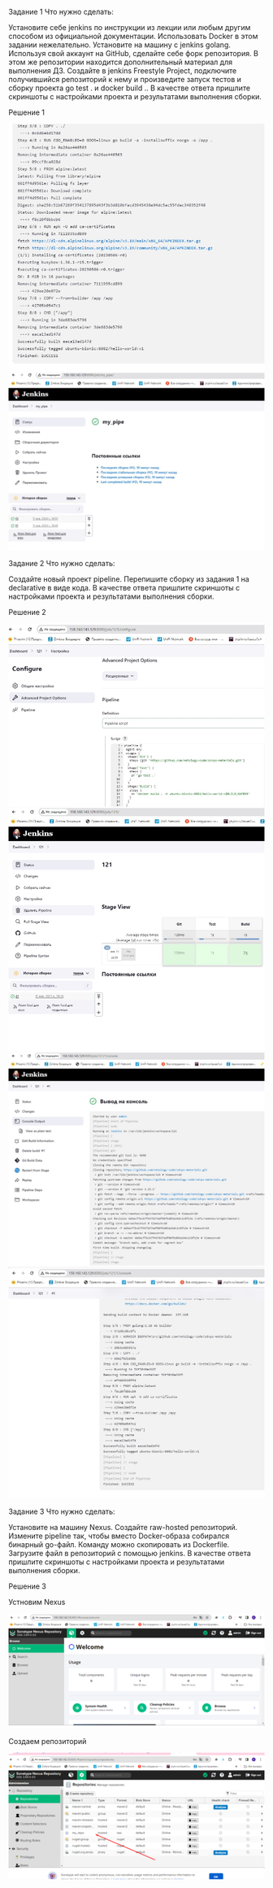 Задание 1
Что нужно сделать:

Установите себе jenkins по инструкции из лекции или любым другим способом из официальной документации. Использовать Docker в этом задании нежелательно.
Установите на машину с jenkins golang.
Используя свой аккаунт на GitHub, сделайте себе форк репозитория. В этом же репозитории находится дополнительный материал для выполнения ДЗ.
Создайте в jenkins Freestyle Project, подключите получившийся репозиторий к нему и произведите запуск тестов и сборку проекта go test . и docker build ..
В качестве ответа пришлите скриншоты с настройками проекта и результатами выполнения сборки.

Решение 1

![ALT TEXT](https://github.com/mezhibo/sys-pattern-homework/blob/389952993b61930fa6b5728631bec66a8f512015/img/jenkins1.jpg)
![ALT TEXT](https://github.com/mezhibo/sys-pattern-homework/blob/7d8ae9daecd346bc7065eea070f25f609c98a47e/img/jenkins2.jpg)


Задание 2
Что нужно сделать:

Создайте новый проект pipeline.
Перепишите сборку из задания 1 на declarative в виде кода.
В качестве ответа пришлите скриншоты с настройками проекта и результатами выполнения сборки.

Решение 2

![ALT TEXT](https://github.com/mezhibo/sys-pattern-homework/blob/1b3e30f038e87798aeb30d962ef3989986660dd9/img/jenkins6.jpg)
![ALT TEXT](https://github.com/mezhibo/sys-pattern-homework/blob/1b3e30f038e87798aeb30d962ef3989986660dd9/img/jenkins3.jpg)
![ALT TEXT](https://github.com/mezhibo/sys-pattern-homework/blob/1b3e30f038e87798aeb30d962ef3989986660dd9/img/jenkins4.jpg)
![ALT TEXT](https://github.com/mezhibo/sys-pattern-homework/blob/1b3e30f038e87798aeb30d962ef3989986660dd9/img/jenkins5.jpg)



Задание 3
Что нужно сделать:

Установите на машину Nexus.
Создайте raw-hosted репозиторий.
Измените pipeline так, чтобы вместо Docker-образа собирался бинарный go-файл. Команду можно скопировать из Dockerfile.
Загрузите файл в репозиторий с помощью jenkins.
В качестве ответа пришлите скриншоты с настройками проекта и результатами выполнения сборки.

Решение 3

Устновим Nexus 

![ALT TEXT](https://github.com/mezhibo/sys-pattern-homework/blob/b707c01179ac9043a052a5ab0b796001688eee56/img/NEXUS1.png)

Создаем репозиторий

![ALT TEXT](https://github.com/mezhibo/sys-pattern-homework/blob/b707c01179ac9043a052a5ab0b796001688eee56/img/NEXUS2.png)

